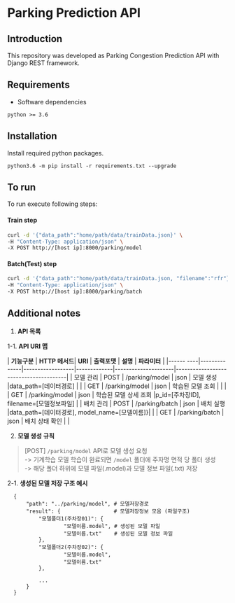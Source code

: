 # Parking Prediction API

## Introduction
This repository was developed as Parking Congestion Prediction API with Django REST framework.

## Requirements 

- Software dependencies

```
python >= 3.6
```

## Installation

Install required python packages.

```
python3.6 -m pip install -r requirements.txt --upgrade
```

## To run

To run execute following steps:

#### Train step

```bash
curl -d '{"data_path":"home/path/data/trainData.json}' \
-H "Content-Type: application/json" \
-X POST http://[host ip]:8000/parking/model
```

#### Batch(Test) step

```bash
curl -d '{"data_path":"home/path/data/trainData.json, "filename":"rfr"}' \
-H "Content-Type: application/json" \
-X POST http://[host ip]:8000/parking/batch
```

## Additional notes



1.  **API 목록**

1-1.  **API URI 맵**

| **기능구분**	| **HTTP 메서드**| **URI**    		  | **출력포맷**  | **설명**              | **파라미터**                            |
|------ ----|--------------|------------------|-------------|---------------------|---------------------------------------|
| 모델 관리   | POST			     | /parking/model   | json        | 모델 생성             |data_path=[데이터경로]                    |
|           | GET 			   | /parking/model   | json        | 학습된 모델 조회        |                                       |
|           | GET 			   | /parking/model   | json        | 학습된 모델 상세 조회   	|p_id=[주차장ID], filename=[모델정보파일]     |
| 배치 관리   | POST		       | /parking/batch   | json        | 배치 실행		     		 	|data_path=[데이터경로], model_name=[모델이름]}|
|           | GET		       | /parking/batch   | json        | 배치 상태 확인  				|                                        |



2.  **모델 생성 규칙**

  > [POST] `/parking/model` API로 모델 생성 요청 </br>
  -> 기계학습 모델 학습이 완료되면 `/model` 폴더에 주자명 면적 당 폴더 생성 </br>
  -> 해당 폴더 하위에 모델 파일(.model)과 모델 정보 파일(.txt) 저장 
  
2-1. **생성된 모델 저장 구조 예시**
     

```
  {
      "path": "../parking/model", # 모델저장경로 
      "result": {                 # 모델저장정보 모음 (파일구조)
          "모델폴더1(주차장01)": {
                  "모델이름.model", # 생성된 모델 파일
                  "모델이름.txt"    # 생성된 모델 정보 파일
          },
          "모델폴더2(주차장02)": {
                  "모델이름.model",
                  "모델이름.txt"
          },
 
          ...
      }
  }
```

      
